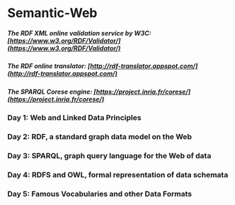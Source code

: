 # Semantic-Web

#####	The RDF XML online validation service by W3C: [https://www.w3.org/RDF/Validator/](https://www.w3.org/RDF/Validator/)  

#####	The RDF online translator: [http://rdf-translator.appspot.com/](http://rdf-translator.appspot.com/)

#####	The SPARQL Corese engine: [https://project.inria.fr/corese/](https://project.inria.fr/corese/) 


### Day 1: Web and Linked Data Principles

### Day 2: RDF, a standard graph data model on the Web

### Day 3: SPARQL, graph query language for the Web of data

### Day 4: RDFS and OWL, formal representation of data schemata

### Day 5: Famous Vocabularies and other Data Formats
